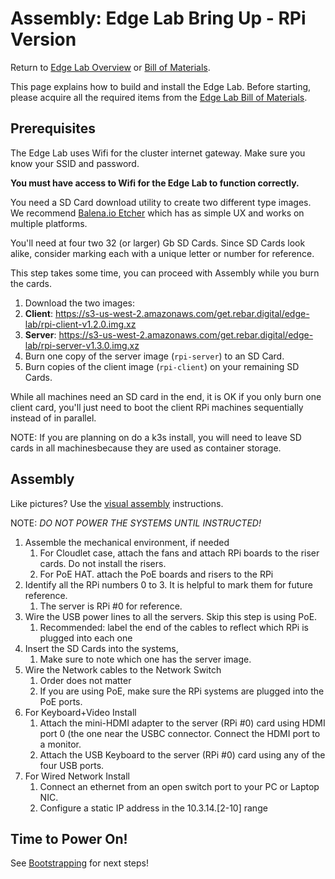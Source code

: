 Assembly: Edge Lab Bring Up - RPi Version
==================

Return to [Edge Lab Overview](README.md) or [Bill of Materials](bill_of_materials.md).

This page explains how to build and install the Edge Lab.  Before starting, please acquire all the required items from the [Edge Lab Bill of Materials](bill_of_materials.md).

Prerequisites
----------------
The Edge Lab uses Wifi for the cluster internet gateway.   Make sure you know your SSID and password.

**You must have access to Wifi for the Edge Lab to function correctly.**

You need a SD Card download utility to create two different type images.  We recommend [Balena.io Etcher](https://github.com/balena-io/etcher) which has as simple UX and works on multiple platforms.

You'll need at four two 32 (or larger) Gb SD Cards.   Since SD Cards look alike, consider marking each with a unique letter or number for reference.

This step takes some time, you can proceed with Assembly while you burn the cards.

1. Download the two images:
  1. **Client**: https://s3-us-west-2.amazonaws.com/get.rebar.digital/edge-lab/rpi-client-v1.2.0.img.xz
  1. **Server**: https://s3-us-west-2.amazonaws.com/get.rebar.digital/edge-lab/rpi-server-v1.3.0.img.xz
1. Burn one copy of the server image (`rpi-server`) to an SD Card.
1. Burn copies of the client image (`rpi-client`) on your remaining SD Cards.

While all machines need an SD card in the end, it is OK if you only burn one client card, you'll just need to boot the client RPi machines sequentially instead of in parallel.

NOTE: If you are planning on do a k3s install, you will need to leave SD cards in all machinesbecause they are used as container storage.

Assembly
------------

Like pictures?  Use the [visual assembly](assembly_visual.md) instructions.

NOTE: *DO NOT POWER THE SYSTEMS UNTIL INSTRUCTED!*

1. Assemble the mechanical environment, if needed
   1. For Cloudlet case, attach the fans and attach RPi boards to the riser cards.  Do not install the risers.
   2. For PoE HAT. attach the PoE boards and risers to the RPi
1. Identify all the RPi numbers 0 to 3.  It is helpful to mark them for future reference.
   1.  The server is RPi #0 for reference.
1. Wire the USB power lines to all the servers.   Skip this step is using PoE.
   1. Recommended: label the end of the cables to reflect which RPi is plugged into each one
1. Insert the SD Cards into the systems,
   1. Make sure to note which one has the server image.
1. Wire the Network cables to the Network Switch
   1. Order does not matter
   1. If you are using PoE, make sure the RPi systems are plugged into the PoE ports.
1. For Keyboard+Video Install
   1. Attach the mini-HDMI adapter to the server (RPi #0) card using HDMI port 0 (the one near the USBC connector.  Connect the HDMI port to a monitor.
   1. Attach the USB Keyboard to the server (RPi #0) card using any of the four USB ports.
1. For Wired Network Install
   1. Connect an ethernet from an open switch port to your PC or Laptop NIC.
   1. Configure a static IP address in the 10.3.14.[2-10] range

Time to Power On!
----

See [Bootstrapping](bootstrapping.md) for next steps!
